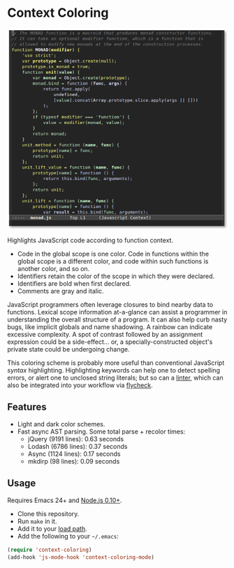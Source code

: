 # Context Coloring

<p align="center">
  <img alt="Screenshot of JavaScript code highlighted by context." src="screenshot.png" title="Screenshot">
</p>

Highlights JavaScript code according to function context.

- Code in the global scope is one color. Code in functions within the global
  scope is a different color, and code within such functions is another color,
  and so on.
- Identifiers retain the color of the scope in which they were declared.
- Identifiers are bold when first declared.
- Comments are gray and italic.

JavaScript programmers often leverage closures to bind nearby data to
functions. Lexical scope information at-a-glance can assist a programmer in
understanding the overall structure of a program. It can also help curb nasty
bugs, like implicit globals and name shadowing. A rainbow can indicate excessive
complexity. A spot of contrast followed by an assignment expression could be a
side-effect... or, a specially-constructed object's private state could be
undergoing change.

This coloring scheme is probably more useful than conventional JavaScript
*syntax* highlighting. Highlighting keywords can help one to detect spelling
errors, or alert one to unclosed string literals; but so can a [linter][], which
can also be integrated into your workflow via [flycheck][].

## Features

- Light and dark color schemes.
- Fast async AST parsing. Some total parse + recolor times:
  - jQuery (9191 lines): 0.63 seconds
  - Lodash (6786 lines): 0.37 seconds
  - Async (1124 lines): 0.17 seconds
  - mkdirp (98 lines): 0.09 seconds

## Usage

Requires Emacs 24+ and [Node.js 0.10+][node].

- Clone this repository.
- Run `make` in it.
- Add it to your [load path][].
- Add the following to your `~/.emacs`:

```lisp
(require 'context-coloring)
(add-hook 'js-mode-hook 'context-coloring-mode)
```

[linter]: https://github.com/jacksonrayhamilton/jslinted
[flycheck]: https://github.com/flycheck/flycheck
[node]: http://nodejs.org/download/
[load path]: https://www.gnu.org/software/emacs/manual/html_node/emacs/Lisp-Libraries.html
